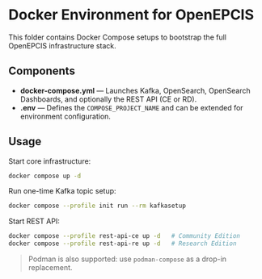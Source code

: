 # Docker Environment for OpenEPCIS

This folder contains Docker Compose setups to bootstrap the full OpenEPCIS infrastructure stack.

## Components

- **docker-compose.yml** — Launches Kafka, OpenSearch, OpenSearch Dashboards, and optionally the REST API (CE or RD).
- **.env** — Defines the `COMPOSE_PROJECT_NAME` and can be extended for environment configuration.

## Usage

Start core infrastructure:

```bash
docker compose up -d
```

Run one-time Kafka topic setup:

```bash
docker compose --profile init run --rm kafkasetup
```

Start REST API:

```bash
docker compose --profile rest-api-ce up -d   # Community Edition
docker compose --profile rest-api-re up -d   # Research Edition
```

> Podman is also supported: use `podman-compose` as a drop-in replacement.

